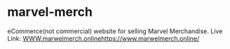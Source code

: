# marvel-merch
eCommerce(not commercial) website for selling Marvel Merchandise. 
Live Link: [WWW.marwelmerch.online](https://www.marwelmerch.online/)https://www.marwelmerch.online/
